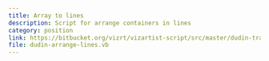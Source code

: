 ```yaml
---
title: Array to lines
description: Script for arrange containers in lines
category: position
link: https://bitbucket.org/vizrt/vizartist-script/src/master/dudin-transform/dudin-arrange/dudin-arrange-lines
file: dudin-arrange-lines.vb
---
```

